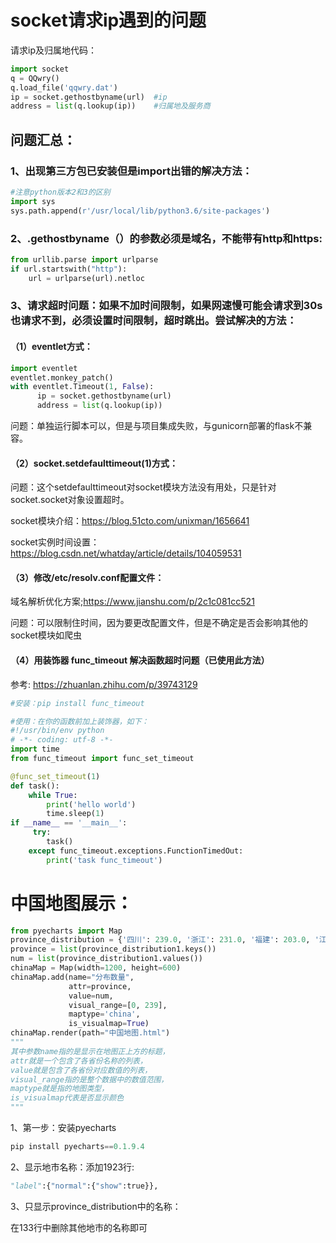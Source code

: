 # socket请求ip遇到的问题

请求ip及归属地代码：

```Python
import socket
q = QQwry()
q.load_file('qqwry.dat')
ip = socket.gethostbyname(url)  #ip
address = list(q.lookup(ip))    #归属地及服务商
```

## 问题汇总：

### 1、出现第三方包已安装但是import出错的解决方法：

```Python
#注意python版本2和3的区别
import sys
sys.path.append(r'/usr/local/lib/python3.6/site-packages')
```

### 2、.gethostbyname（）的参数必须是域名，不能带有http和https:

```python 
from urllib.parse import urlparse
if url.startswith("http"):
    url = urlparse(url).netloc
```

### 3、请求超时问题：如果不加时间限制，如果网速慢可能会请求到30s也请求不到，必须设置时间限制，超时跳出。尝试解决的方法：

#### （1）eventlet方式：

```Python
import eventlet
eventlet.monkey_patch()
with eventlet.Timeout(1, False):
      ip = socket.gethostbyname(url)
      address = list(q.lookup(ip))
```

问题：单独运行脚本可以，但是与项目集成失败，与gunicorn部署的flask不兼容。

#### （2）socket.setdefaulttimeout(1)方式：

问题：这个setdefaulttimeout对socket模块方法没有用处，只是针对socket.socket对象设置超时。

socket模块介绍：https://blog.51cto.com/unixman/1656641

socket实例时间设置：https://blog.csdn.net/whatday/article/details/104059531

#### （3）修改/etc/resolv.conf配置文件：

域名解析优化方案;https://www.jianshu.com/p/2c1c081cc521

问题：可以限制住时间，因为要更改配置文件，但是不确定是否会影响其他的socket模块如爬虫

#### （4）用装饰器 func_timeout 解决函数超时问题（已使用此方法）

参考: https://zhuanlan.zhihu.com/p/39743129

```Python
#安装：pip install func_timeout

#使用：在你的函数前加上装饰器，如下：
#!/usr/bin/env python
# -*- coding: utf-8 -*-
import time
from func_timeout import func_set_timeout

@func_set_timeout(1)
def task():
    while True:
        print('hello world')
        time.sleep(1)
if __name__ == '__main__':
     try:
        task()
    except func_timeout.exceptions.FunctionTimedOut:
        print('task func_timeout')
```

# 中国地图展示：

```python
from pyecharts import Map
province_distribution = {'四川': 239.0, '浙江': 231.0, '福建': 203.0, '江苏': 185.0, '湖南': 152.0, '山东': 131.0, '安徽': 100.0, '广东': 89.0, '河北': 87.0, '湖北': 84.0, '吉林': 75.0}
province = list(province_distribution1.keys()) 
num = list(province_distribution1.values()) 
chinaMap = Map(width=1200, height=600) 
chinaMap.add(name="分布数量", 
             attr=province, 
             value=num, 
             visual_range=[0, 239], 
             maptype='china', 
             is_visualmap=True) 
chinaMap.render(path="中国地图.html")
"""
其中参数name指的是显示在地图正上方的标题，
attr就是一个包含了各省份名称的列表，
value就是包含了各省份对应数值的列表，
visual_range指的是整个数据中的数值范围，
maptype就是指的地图类型，
is_visualmap代表是否显示颜色
"""
```

1、第一步：安装pyecharts

```Python
pip install pyecharts==0.1.9.4 
```

2、显示地市名称：添加1923行:

```Python
"label":{"normal":{"show":true}},
```

3、只显示province_distribution中的名称：

在133行中删除其他地市的名称即可









